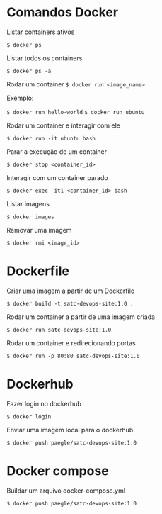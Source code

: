 # Comandos Docker

Listar containers ativos

```$ docker ps```

Listar todos os containers

```$ docker ps -a```

Rodar um container
```$ docker run <image_name>```

Exemplo:

```$ docker run hello-world```
```$ docker run ubuntu```

Rodar um container e interagir com ele

```$ docker run -it ubuntu bash```

Parar a execução de um container

```$ docker stop <container_id>```

Interagir com um container parado

```$ docker exec -iti <container_id> bash```

Listar imagens

```$ docker images```

Removar uma imagem

```$ docker rmi <image_id>```

# Dockerfile

Criar uma imagem a partir de um Dockerfile

```$ docker build -t satc-devops-site:1.0 .```

Rodar um container a partir de uma imagem criada

```$ docker run satc-devops-site:1.0```

Rodar um container e redirecionando portas

```$ docker run -p 80:80 satc-devops-site:1.0```

# Dockerhub

Fazer login no dockerhub

```$ docker login```

Enviar uma imagem local para o dockerhub

```$ docker push paegle/satc-devops-site:1.0```

# Docker compose

Buildar um arquivo docker-compose.yml

```$ docker push paegle/satc-devops-site:1.0```
